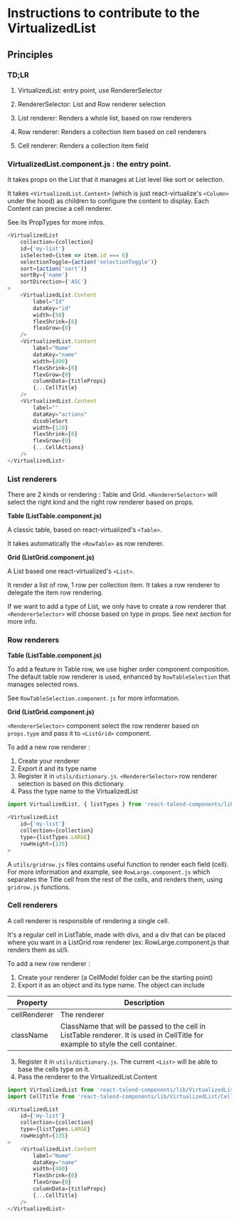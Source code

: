 # Instructions to contribute to the VirtualizedList

## Principles

### TD;LR

1. VirtualizedList: entry point, use RendererSelector

2. RendererSelector: List and Row renderer selection

3. List renderer: Renders a whole list, based on row renderers

4. Row renderer: Renders a collection item based on cell renderers

5. Cell renderer: Renders a collection item field


### VirtualizedList.component.js : the entry point.

It takes props on the List that it manages at List level like sort or selection.

It takes `<VirtualizedList.Content>` (which is just react-virtualize's `<Column>` under the hood) as children to configure the content to display.
Each Content can precise a cell renderer.

See its PropTypes for more infos.

```javascript
<VirtualizedList
    collection={collection}
    id={'my-list'}
    isSelected={item => item.id === 6}
    selectionToggle={action('selectionToggle')}
    sort={action('sort')}
    sortBy={'name'}
    sortDirection={'ASC'}
>
    <VirtualizedList.Content
        label="Id"
        dataKey="id"
        width={50}
        flexShrink={0}
        flexGrow={0}
    />
    <VirtualizedList.Content
        label="Name"
        dataKey="name"
        width={400}
        flexShrink={0}
        flexGrow={0}
        columnData={titleProps}
        {...CellTitle}
    />
    <VirtualizedList.Content
        label=""
        dataKey="actions"
        disableSort
        width={120}
        flexShrink={0}
        flexGrow={0}
        {...CellActions}
    />
</VirtualizedList>
```

### List renderers

There are 2 kinds or rendering : Table and Grid.
`<RendererSelector>` will select the right kind and the right row renderer based on props.

**Table (ListTable.component.js)**

A classic table, based on react-virtualized's `<Table>`.

It takes automatically the `<RowTable>` as row renderer.

**Grid (ListGrid.component.js)**

A List based one react-virtualized's `<List>`.

It render a list of row, 1 row per collection item.
It takes a row renderer to delegate the item row rendering.

If we want to add a type of List, we only have to create a row renderer that `<RendererSelector>` will choose based on type in props. See next section for more info.

### Row renderers

**Table (ListTable.component.js)**

To add a feature in Table row, we use higher order component composition.
The default table row renderer is used, enhanced by `RowTableSelection` that manages selected rows.

See `RowTableSelection.component.js` for more information.

**Grid (ListGrid.component.js)**

`<RendererSelector>` component select the row renderer based on `props.type` and pass it to `<ListGrid>` component.

To add a new row renderer :

1. Create your renderer
2. Export it and its type name
3. Register it in `utils/dictionary.js`. `<RendererSelector>` row renderer selection is based on this dictionary.
4. Pass the type name to the VirtualizedList
```javascript
import VirtualizedList, { listTypes } from 'react-talend-components/lib/VirtualizedList';

<VirtualizedList
    id={'my-list'}
    collection={collection}
    type={listTypes.LARGE}
    rowHeight={135}
>
```

A `utils/gridrow.js` files contains useful function to render each field (cell).
For more information and example, see `RowLarge.component.js` which separates the Title cell from the rest of the cells, and renders them, using `gridrow.js` functions.

### Cell renderers

A cell renderer is responsible of rendering a single cell.

It's a regular cell in ListTable, made with divs, and a div that can be placed where you want in a ListGrid row renderer (ex: RowLarge.component.js that renders them as ul/li.


To add a new row renderer :

1. Create your renderer (a CellModel folder can be the starting point)
2. Export it as an object and its type name. The object can include

| Property | Description |
|---|---|
| cellRenderer | The renderer |
| className | ClassName that will be passed to the cell in ListTable renderer. It is used in CellTitle for example to style the cell container. |

3. Register it in `utils/dictionary.js`. The current `<List>` will be able to base the cells type on it.
4. Pass the renderer to the VirtualizedList.Content
```javascript
import VirtualizedList from 'react-talend-components/lib/VirtualizedList';
import CellTitle from 'react-talend-components/lib/VirtualizedList/CellTitle'; // cell renderer for title

<VirtualizedList
    id={'my-list'}
    collection={collection}
    type={listTypes.LARGE}
    rowHeight={135}
>
    <VirtualizedList.Content
        label="Name"
        dataKey="name"
        width={400}
        flexShrink={0}
        flexGrow={0}
        columnData={titleProps}
        {...CellTitle}
    />
</VirtualizedList>
```
